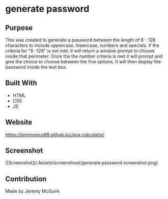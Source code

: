 # generate password
## Purpose
This was created to generate a password between the length of 8 - 128 characters to include uppercase, lowercase, numbers and specials. If the criteria for "8 -128" is not met, it will return a window prompt to choose inside that perimeter. Once the the number criteria is met it will prompt and give the choice to choose between the five options. It will then display the password inside the text box.
## Built With
* HTML
* CSS
* JS
## Website
https://jeremymcg88.github.io/Java-calculator/


## Screenshot
![Screenshot](/.Assets/screenshoot/generate password screenshot.png)
## Contribution
Made by Jeremy McGuirk 



